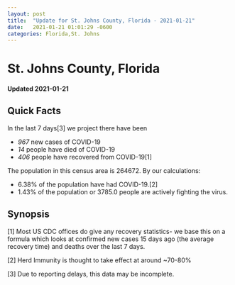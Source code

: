 ```yaml
---
layout: post
title:  "Update for St. Johns County, Florida - 2021-01-21"
date:   2021-01-21 01:01:29 -0600
categories: Florida,St. Johns
---
```


# St. Johns County, Florida
#### Updated 2021-01-21

## Quick Facts

In the last 7 days[3] we project there have been
- *967* new cases of COVID-19
- *14* people have died of COVID-19
- *406* people have recovered from COVID-19[1]

The population in this census area is 264672. By our calculations:
- 6.38% of the population have had COVID-19.[2]
- 1.43% of the population or 3785.0 people are actively fighting the virus.

## Synopsis




[1] Most US CDC offices do give any recovery statistics- we base this on a formula which looks at confirmed new cases
15 days ago (the average recovery time) and deaths over the last 7 days.

[2] Herd Immunity is thought to take effect at around ~70-80%

[3] Due to reporting delays, this data may be incomplete.
 
    
